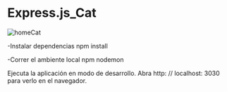 # Express.js_Cat
 
![homeCat](https://user-images.githubusercontent.com/101725786/191112228-1ccee64b-87c3-4682-b731-30654a7b85e4.png)


-Instalar dependencias npm install

-Correr el ambiente local npm nodemon

Ejecuta la aplicación en modo de desarrollo. Abra http: // localhost: 3030 para verlo en el navegador.


